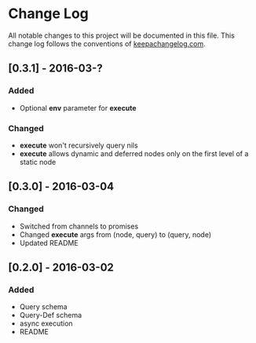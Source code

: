 # Change Log
All notable changes to this project will be documented in this file. This change log follows the conventions of [keepachangelog.com](http://keepachangelog.com/).

## [0.3.1] - 2016-03-?
### Added
- Optional **env** parameter for **execute**
### Changed
- **execute** won't recursively query nils
- **execute** allows dynamic and deferred nodes only on the first level of a static node

## [0.3.0] - 2016-03-04
### Changed
- Switched from channels to promises
- Changed **execute** args from (node, query) to (query, node)
- Updated README

## [0.2.0] - 2016-03-02
### Added
- Query schema
- Query-Def schema
- async execution
- README